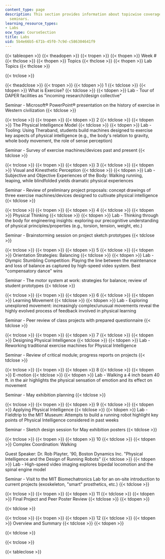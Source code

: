 ```yaml
---
content_type: page
description: This section provides information about topicwise coverage of labs and
  seminars.
learning_resource_types:
- Labs
ocw_type: CourseSection
title: Labs
uid: 5b4e66b5-671b-45f0-7c9d-c586304641f9
---
```


{{< tableopen >}}
{{< theadopen >}}
{{< tropen >}}
{{< thopen >}}
Week #
{{< thclose >}}
{{< thopen >}}
Topics
{{< thclose >}}
{{< thopen >}}
Lab Topics
{{< thclose >}}

{{< trclose >}}

{{< theadclose >}}
{{< tropen >}}
{{< tdopen >}}
1
{{< tdclose >}}
{{< tdopen >}}
What is Exercise?
{{< tdclose >}}
{{< tdopen >}}
Lab - Tour of DAPER facilities as "incoming research/design collective"  
  
Seminar - Microsoft® PowerPoint® presentation on the history of exercise in Western civilization
{{< tdclose >}}

{{< trclose >}}
{{< tropen >}}
{{< tdopen >}}
2
{{< tdclose >}}
{{< tdopen >}}
The Physical Intelligence Model
{{< tdclose >}}
{{< tdopen >}}
Lab - Tooling: Using Theraband, students build machines designed to exercise key aspects of physical intelligence (e.g., the body's relation to gravity, whole body movement, the role of sense perception)  
  
Seminar - Survey of exercise machines/devices past and present
{{< tdclose >}}

{{< trclose >}}
{{< tropen >}}
{{< tdopen >}}
3
{{< tdclose >}}
{{< tdopen >}}
Visual and Kinesthetic Perception
{{< tdclose >}}
{{< tdopen >}}
Lab - Subjective and Objective Experiences of the Body: Walking running, leaping, while blindfolded yields dramatic physical experiences  
  
Seminar - Review of preliminary project proposals: concept drawings of three exercise machines/devices designed to cultivate physical intelligence
{{< tdclose >}}

{{< trclose >}}
{{< tropen >}}
{{< tdopen >}}
4
{{< tdclose >}}
{{< tdopen >}}
Physical Thinking
{{< tdclose >}}
{{< tdopen >}}
Lab - Thinking through the body for engineering insights: exploring our precognitive understanding of physical principles/properties (e.g., torsion, tension, weight, etc.)  
  
Seminar - Brainstorming session on project sketch prototypes
{{< tdclose >}}

{{< trclose >}}
{{< tropen >}}
{{< tdopen >}}
5
{{< tdclose >}}
{{< tdopen >}}
Orientation Strategies: Balancing
{{< tdclose >}}
{{< tdopen >}}
Lab - Olympic Stumbling Competition: Playing the line between the maintenance and loss of balance as captured by high-speed video system. Best "compensatory dance" wins  
  
Seminar - The motor system at work: strategies for balance; review of student prototypes
{{< tdclose >}}

{{< trclose >}}
{{< tropen >}}
{{< tdopen >}}
6
{{< tdclose >}}
{{< tdopen >}}
Learning Movement
{{< tdclose >}}
{{< tdopen >}}
Lab - Exploring unexplored movement: increasingly complex/unusual movements reveal the highly evolved process of feedback involved in physical learning  
  
Seminar - Peer review of class projects with prepared questionnaire
{{< tdclose >}}

{{< trclose >}}
{{< tropen >}}
{{< tdopen >}}
7
{{< tdclose >}}
{{< tdopen >}}
Designing Physical Intelligence
{{< tdclose >}}
{{< tdopen >}}
Lab - Reworking traditional exercise machines for Physical Intelligence  
  
Seminar - Review of critical module; progress reports on projects
{{< tdclose >}}

{{< trclose >}}
{{< tropen >}}
{{< tdopen >}}
8
{{< tdclose >}}
{{< tdopen >}}
E-motion
{{< tdclose >}}
{{< tdopen >}}
Lab - Walking a 4 inch beam 40 ft. in the air highlights the physical sensation of emotion and its effect on movement  
  
Seminar - May exhibition planning
{{< tdclose >}}

{{< trclose >}}
{{< tropen >}}
{{< tdopen >}}
9
{{< tdclose >}}
{{< tdopen >}}
Applying Physical Intelligence
{{< tdclose >}}
{{< tdopen >}}
Lab - Fieldtrip to the MIT Museum: Attempts to build a running robot highlight key points of Physical Intelligence considered in past weeks  
  
Seminar - Sketch design session for May exhibition posters
{{< tdclose >}}

{{< trclose >}}
{{< tropen >}}
{{< tdopen >}}
10
{{< tdclose >}}
{{< tdopen >}}
Complex Coordination: Walking  
  
Guest Speaker: Dr. Rob Playter, '90, Boston Dynamics Inc. "Physical Intelligence and the Design of Running Robots"
{{< tdclose >}}
{{< tdopen >}}
Lab - High-speed video imaging explores bipedal locomotion and the spinal engine model  
  
Seminar - Visit to the MIT Biomechatronics Lab for an on-site introduction to current projects (exoskeleton, "smart" prosthetics, etc.)
{{< tdclose >}}

{{< trclose >}}
{{< tropen >}}
{{< tdopen >}}
11
{{< tdclose >}}
{{< tdopen >}}
Final Project and Peer Poster Review
{{< tdclose >}}
{{< tdopen >}}

{{< tdclose >}}

{{< trclose >}}
{{< tropen >}}
{{< tdopen >}}
12
{{< tdclose >}}
{{< tdopen >}}
Overview and Summary
{{< tdclose >}}
{{< tdopen >}}

{{< tdclose >}}

{{< trclose >}}

{{< tableclose >}}